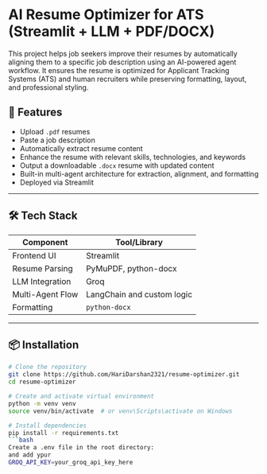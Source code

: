 # AI Resume Optimizer for ATS (Streamlit + LLM + PDF/DOCX)

This project helps job seekers improve their resumes by automatically aligning them to a specific job description using an AI-powered agent workflow. It ensures the resume is optimized for Applicant Tracking Systems (ATS) and human recruiters while preserving formatting, layout, and professional styling.


## 🚀 Features

- Upload `.pdf` resumes
- Paste a job description
- Automatically extract resume content
- Enhance the resume with relevant skills, technologies, and keywords
- Output a downloadable `.docx` resume with updated content
- Built-in multi-agent architecture for extraction, alignment, and formatting
- Deployed via Streamlit

---

## 🛠️ Tech Stack

| Component         | Tool/Library              |
|------------------|---------------------------|
| Frontend UI       | Streamlit                 |
| Resume Parsing    | PyMuPDF, python-docx      |
| LLM Integration   | Groq                      |
| Multi-Agent Flow  | LangChain and custom logic|
| Formatting        | `python-docx`             |

---


## 📦 Installation

```bash
# Clone the repository
git clone https://github.com/HariDarshan2321/resume-optimizer.git
cd resume-optimizer

# Create and activate virtual environment
python -m venv venv
source venv/bin/activate  # or venv\Scripts\activate on Windows

# Install dependencies
pip install -r requirements.txt
```bash
Create a .env file in the root directory:
and add ypur
GROQ_API_KEY=your_groq_api_key_here

